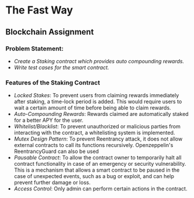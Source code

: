 # **The Fast Way**
## Blockchain Assignment

### **Problem Statement**: 
- *Create a Staking contract which provides auto compounding rewards.*
- *Write test cases for the smart contract.*

### **Features of the Staking Contract**
- *Locked Stakes*: To prevent users from claiming rewards immediately after staking, a time-lock period is added. This would require users to wait a certain amount of time before being able to claim rewards.
- *Auto-Compounding Rewards*: Rewards claimed are automatically staked for a better APY for the user.
- *Whitelist/Blacklist*: To prevent unauthorized or malicious parties from interacting with the contract, a whitelisting system is implemented. 
- *Mutex Design Pattern*: To prevent Reentrancy attack, it does not allow external contracts to call its functions recursively. Openzeppelin's ReentrancyGuard can also be used
- *Pausable Contract*: To allow the contract owner to temporarily halt all contract functionality in case of an emergency or security vulnerability. This is a mechanism that allows a smart contract to be paused in the case of unexpected events, such as a bug or exploit, and can help prevent further damage or loss. 
- *Access Control*: Only admin can perform certain actions in the contract.
